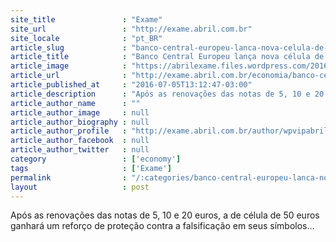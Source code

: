```yaml
---
site_title               : "Exame"
site_url                 : "http://exame.abril.com.br"
site_locale              : "pt_BR"
article_slug             : "banco-central-europeu-lanca-nova-celula-de-50-euros"
article_title            : "Banco Central Europeu lança nova célula de 50 euros"
article_image            : "https://abrilexame.files.wordpress.com/2016/09/size_960_16_9_euro-50.jpg?quality=70&strip=all&w=960"
article_url              : "http://exame.abril.com.br/economia/banco-central-europeu-lanca-nova-celula-de-50-euros/"
article_published_at     : "2016-07-05T13:12:47-03:00"
article_description      : "Após as renovações das notas de 5, 10 e 20 euros, a de célula de 50 euros ganhará um reforço de proteção contra a falsificação em seus símbolos..."
article_author_name      : ""
article_author_image     : null
article_author_biography : null
article_author_profile   : "http://exame.abril.com.br/author/wpvipabril/"
article_author_facebook  : null
article_author_twitter   : null
category                 : ['economy']
tags                     : ['Exame']
permalink                : "/:categories/banco-central-europeu-lanca-nova-celula-de-50-euros/"
layout                   : post
---
```


Após as renovações das notas de 5, 10 e 20 euros, a de célula de 50 euros ganhará um reforço de proteção contra a falsificação em seus símbolos...
